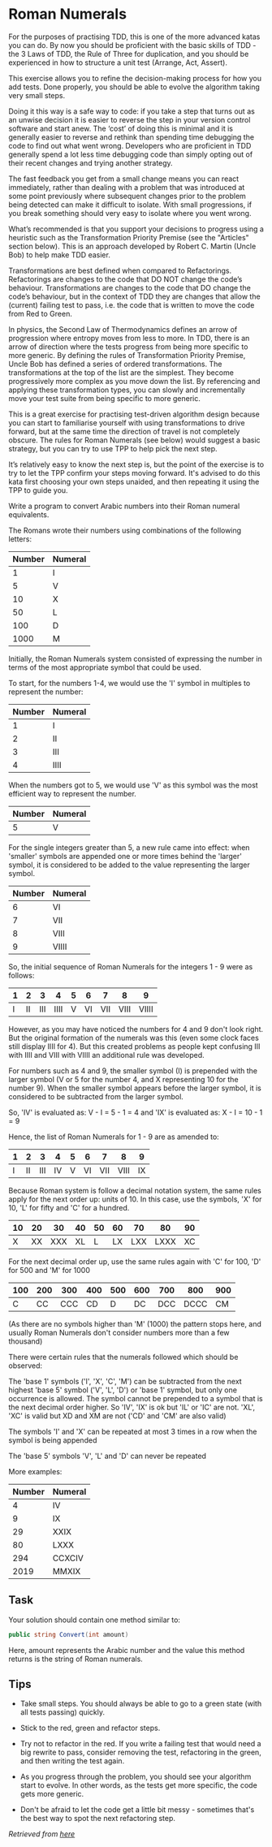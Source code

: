# Roman Numerals

For the purposes of practising TDD, this is one of the more advanced katas you can do. By now you should be proficient with the basic skills of TDD - the 3 Laws of TDD, the Rule of Three for duplication, and you should be experienced in how to structure a unit test (Arrange, Act, Assert).

This exercise allows you to refine the decision-making process for how you add tests. Done properly, you should be able to evolve the algorithm taking very small steps.

Doing it this way is a safe way to code: if you take a step that turns out as an unwise decision it is easier to reverse the step in your version control software and start anew. The ‘cost’ of doing this is minimal and it is generally easier to reverse and rethink than spending time debugging the code to find out what went wrong. Developers who are proficient in TDD generally spend a lot less time debugging code than simply opting out of their recent changes and trying another strategy.

The fast feedback you get from a small change means you can react immediately, rather than dealing with a problem that was introduced at some point previously where subsequent changes prior to the problem being detected can make it difficult to isolate. With small progressions, if you break something should very easy to isolate where you went wrong.

What’s recommended is that you support your decisions to progress using a heuristic such as the Transformation Priority Premise (see the "Articles" section below). This is an approach developed by Robert C. Martin (Uncle Bob) to help make TDD easier.

Transformations are best defined when compared to Refactorings. Refactorings are changes to the code that DO NOT change the code’s behaviour. Transformations are changes to the code that DO change the code’s behaviour, but in the context of TDD they are changes that allow the (current) failing test to pass, i.e. the code that is written to move the code from Red to Green.

In physics, the Second Law of Thermodynamics defines an arrow of progression where entropy moves from less to more. In TDD, there is an arrow of direction where the tests progress from being more specific to more generic. By defining the rules of Transformation Priority Premise, Uncle Bob has defined a series of ordered transformations. The transformations at the top of the list are the simplest. They become progressively more complex as you move down the list. By referencing and applying these transformation types, you can slowly and incrementally move your test suite from being specific to more generic.

This is a great exercise for practising test-driven algorithm design because you can start to familiarise yourself with using transformations to drive forward, but at the same time the direction of travel is not completely obscure. The rules for Roman Numerals (see below) would suggest a basic strategy, but you can try to use TPP to help pick the next step.

It’s relatively easy to know the next step is, but the point of the exercise is to try to let the TPP confirm your steps moving forward. It's advised to do this kata first choosing your own steps unaided, and then repeating it using the TPP to guide you.

Write a program to convert Arabic numbers into their Roman numeral equivalents.

The Romans wrote their numbers using combinations of the following letters:

| Number | Numeral |
|--------|---------|
|  1    |    I    |
|  5    |    V    |
|  10   |    X    |
|  50   |    L    |
|  100  |    D    |
|  1000 |    M    |

Initially, the Roman Numerals system consisted of expressing the number in terms of the most appropriate symbol that could be used.

To start, for the numbers 1-4, we would use the 'I' symbol in multiples to represent the number:

| Number | Numeral |
|--------|---------|
|  1     |   I     |
|  2     |   II    |
|  3     |   III   |
|  4     |   IIII  |

When the numbers got to 5, we would use 'V' as this symbol was the most efficient way to represent the number.

| Number | Numeral |
|--------|---------|
|  5     |   V     |

For the single integers greater than 5, a new rule came into effect: when 'smaller' symbols are appended one or more times behind the 'larger' symbol, it is considered to be added to the value representing the larger symbol.

| Number | Numeral  |
|--------|----------|
|  6     |   VI     |
|  7     |   VII    |
|  8     |   VIII   |
|  9     |   VIIII  |

So, the initial sequence of Roman Numerals for the integers 1 - 9 were as follows:

| 1 | 2 | 3 | 4 | 5 | 6 | 7 | 8 | 9 |
|---|---|---|---|---|---|---|---|---|
| I | II | III | IIII | V | VI | VII | VIII | VIIII

However, as you may have noticed the numbers for 4 and 9 don't look right. But the original formation of the numerals was this (even some clock faces still display IIII for 4). But this created problems as people kept confusing III with IIII and VIII with VIIII an additional rule was developed.

For numbers such as 4 and 9, the smaller symbol (I) is prepended with the larger symbol (V or 5 for the number 4, and X representing 10 for the number 9). When the smaller symbol appears before the larger symbol, it is considered to be subtracted from the larger symbol.

So, 'IV' is evaluated as: V - I = 5 - 1 = 4 and 'IX' is evaluated as: X - I = 10 - 1 = 9

Hence, the list of Roman Numerals for 1 - 9 are as amended to:

| 1 | 2 | 3 | 4 | 5 | 6 | 7 | 8 | 9 |
|---|---|---|---|---|---|---|---|---|
| I | II | III | IV | V | VI | VII | VIII | IX

Because Roman system is follow a decimal notation system, the same rules apply for the next order up: units of 10. In this case, use the symbols, 'X' for 10, 'L' for fifty and 'C' for a hundred.

| 10 | 20 | 30 | 40 | 50 | 60 | 70 | 80 | 90 |
|---|---|---|---|---|---|---|---|---|
| X | XX | XXX | XL | L | LX | LXX | LXXX | XC

For the next decimal order up, use the same rules again with 'C' for 100, 'D' for 500 and 'M' for 1000

| 100 | 200 | 300 | 400 | 500 | 600 | 700 | 800 | 900 |
|---|---|---|---|---|---|---|---|---|
| C | CC | CCC | CD | D | DC | DCC | DCCC | CM

(As there are no symbols higher than 'M' (1000) the pattern stops here, and usually Roman Numerals don't consider numbers more than a few thousand)

There were certain rules that the numerals followed which should be observed:

The 'base 1' symbols ('I', 'X', 'C', 'M') can be subtracted from the next highest 'base 5' symbol ('V', 'L', 'D') or 'base 1' symbol, but only one occurrence is allowed. The symbol cannot be prepended to a symbol that is the next decimal order higher. So 'IV', 'IX' is ok but 'IL' or 'IC' are not. 'XL', 'XC' is valid but XD and XM are not ('CD' and 'CM' are also valid)

The symbols 'I' and 'X' can be repeated at most 3 times in a row when the symbol is being appended

The 'base 5' symbols 'V', 'L' and 'D' can never be repeated

More examples:

| Number | Numeral  |
|--------|----------|
|  4     |   IV     |
|  9     |   IX     |
|  29    |   XXIX   |
|  80    |   LXXX   |
|  294   |   CCXCIV |
|  2019  |   MMXIX  |

## Task

Your solution should contain one method similar to:

```csharp
public string Convert(int amount)
```
Here, amount represents the Arabic number and the value this method returns is the string of Roman numerals.

## Tips

* Take small steps. You should always be able to go to a green state (with all tests passing) quickly.

* Stick to the red, green and refactor steps.

* Try not to refactor in the red. If you write a failing test that would need a big rewrite to pass, consider removing the test, refactoring in the green, and then writing the test again.

* As you progress through the problem, you should see your algorithm start to evolve. In other words, as the tests get more specific, the code gets more generic.

* Don't be afraid to let the code get a little bit messy - sometimes that's the best way to spot the next refactoring step.

_Retrieved from [here](https://katalyst.codurance.com/roman-numerals)_